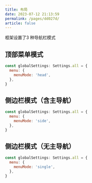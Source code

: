 ```yaml
---
title: 布局
date: 2023-07-12 21:13:59
permalink: /pages/dd027d/
article: false
---
```


框架设置了3 种导航栏模式

## 顶部菜单模式

```js
const globalSettings: Settings.all = {
  menu: {
    menuMode: 'head',
  },
}
```
## 侧边栏模式（含主导航）

```js
const globalSettings: Settings.all = {
  menu: {
    menuMode: 'side',
  },
}
```
## 侧边栏模式（无主导航）

```js
const globalSettings: Settings.all = {
  menu: {
    menuMode: 'single',
  },
}
```
